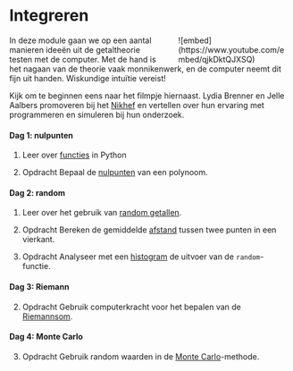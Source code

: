 <style>
div.embed
{
	margin:0 ! important;
}
</style>

# Integreren

<div style="width: 40%; float:right; margin-left: 2em;">
![embed](https://www.youtube.com/embed/qjkDktQJXSQ)
</div>

In deze module gaan we op een aantal manieren ideeën uit de getaltheorie testen
met de computer. Met de hand is het nagaan van de theorie vaak monnikenwerk, en de computer neemt dit fijn uit handen. Wiskundige intuïtie vereist!

Kijk om te beginnen eens naar het filmpje hiernaast. Lydia Brenner en Jelle Aalbers promoveren bij het [Nikhef](http://www.nikhef.nl/) en vertellen over hun ervaring met programmeren en simuleren bij hun onderzoek.

#### Dag 1: nulpunten

1. Leer over [functies](/python/functies) in Python

3. <span class="label label-primary">Opdracht</span> Bepaal de [nulpunten](/integreren/nulpunten) van een polynoom.

#### Dag 2: random

1. Leer over het gebruik van  [random getallen](/python/random).

3. <span class="label label-primary">Opdracht</span> Bereken de gemiddelde [afstand](/integreren/afstand) tussen twee punten in een vierkant.

3. <span class="label label-primary">Opdracht</span> Analyseer met een [histogram](/integreren/histogram) de uitvoer van de `random`-functie.

#### Dag 3: Riemann

2. <span class="label label-primary">Opdracht</span> Gebruik computerkracht voor het bepalen van de [Riemannsom](/integreren/riemann).

#### Dag 4: Monte Carlo

3. <span class="label label-primary">Opdracht</span> Gebruik random waarden in de  [Monte Carlo](/integreren/monte-carlo)-methode.
